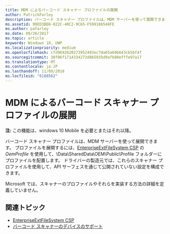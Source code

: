 ```yaml
---
title: MDM によるバーコード スキャナー プロファイルの展開
author: PatrickFarley
description: バーコード スキャナー プロファイルは、MDM サーバーを使って展開できます。
ms.assetid: 99ED3BD8-022C-40C2-9C65-F599186548FE
ms.author: pafarley
ms.date: 09/26/2017
ms.topic: article
keywords: Windows 10, UWP
ms.localizationpriority: medium
ms.openlocfilehash: cfd9692620273952483ec7da65a69b643cb5bf4f
ms.sourcegitcommit: 38f06f1714334273d865935d9afb80efffe97a17
ms.translationtype: MT
ms.contentlocale: ja-JP
ms.lasthandoff: 11/09/2018
ms.locfileid: "6188562"
---
```

# <a name="deploy-barcode-scanner-profiles-with-mdm"></a>MDM によるバーコード スキャナー プロファイルの展開

**注:** この機能は、windows 10 Mobile を必要とまたはそれ以降。

バーコード スキャナー プロファイルは、MDM サーバーを使って展開できます。 プロファイルを展開するには、[EnterpriseExtFileSystem CSP](https://msdn.microsoft.com/library/windows/hardware/mt157025) の *OemProfile* を使用して、\\Data\\SharedData\\OEM\\Public\\Profile フォルダーにプロファイルを配置します。 ドライバーの製造元では、これらのスキャナー プロファイルを使用して、API サーフェスを通じて公開されていない設定を構成できます。

Microsoft では、スキャナーのプロファイルやそれらを実装する方法の詳細を定義していません。

## <a name="related-topics"></a>関連トピック
- [EnterpriseExtFileSystem CSP](https://msdn.microsoft.com/library/windows/hardware/mt157025)
- [バーコード スキャナーのデバイスのサポート](https://docs.microsoft.com/en-us/windows/uwp/devices-sensors/pos-device-support#barcode-scanner)